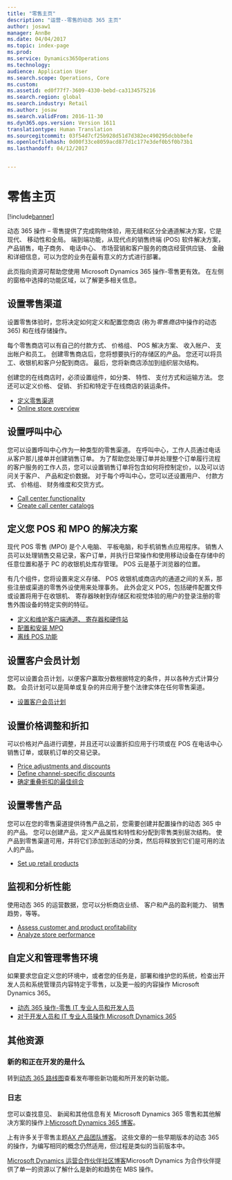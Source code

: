 ```yaml
---
title: "零售主页"
description: "运营--零售的动态 365 主页"
author: josaw1
manager: AnnBe
ms.date: 04/04/2017
ms.topic: index-page
ms.prod: 
ms.service: Dynamics365Operations
ms.technology: 
audience: Application User
ms.search.scope: Operations, Core
ms.custom: 
ms.assetid: ed0f77f7-3609-4330-bebd-ca3134575216
ms.search.region: global
ms.search.industry: Retail
ms.author: josaw
ms.search.validFrom: 2016-11-30
ms.dyn365.ops.version: Version 1611
translationtype: Human Translation
ms.sourcegitcommit: 03f54d7cf25b928d51d7d382ec490295dcbbbefe
ms.openlocfilehash: 0d00f33ce8059acd877d1c177e3def0b5f0b73b1
ms.lasthandoff: 04/12/2017


---
```


# <a name="retail-home-page"></a>零售主页

[!include[banner](includes/banner.md)]

动态 365 操作 – 零售提供了完成购物体验，用无缝和区分全通道解决方案，它是现代、 移动性和全局。 端到端功能，从现代点的销售终端 (POS) 软件解决方案，产品销售，电子商务、 电话中心、 市场营销和客户服务的商店经营供应链、 金融和详细信息，可以为您的业务在最有意义的方式进行部署。

此页指向资源可帮助您使用 Microsoft Dynamics 365 操作-零售更有效。 在左侧的窗格中选择的功能区域，以了解更多相关信息。 

## <a name="set-up-retail-channels"></a>设置零售渠道
设置零售体验时，您将决定如何定义和配置您商店 (称为*零售商店*中操作的动态 365) 和在线存储操作。 

每个零售商店可以有自己的付款方式、 价格组、 POS 解决方案、 收入帐户、 支出帐户和员工。 创建零售商店后，您将想要执行的存储区的产品。 您还可以将员工、收银机和客户分配到商店。 最后，您将新商店添加到组织层次结构。

创建您的在线商店时，必须设置组件，如分类、 特性、 支付方式和运输方法。 您还可以定义价格、 促销、 折扣和特定于在线商店的装运条件。

-   [定义零售渠道](define-maintain-retail-channels.md)
-   [Online store overview](online-stores.md)

## <a name="set-up-a-call-center"></a>设置呼叫中心
您可以设置呼叫中心作为一种类型的零售渠道。 在呼叫中心，工作人员通过电话从客户那儿接单并创建销售订单。 为了帮助您处理订单并处理整个订单履行流程的客户服务的工作人员，您可以设置销售订单将包含如何将控制定价，以及可以访问关于客户、 产品和定价数据。 对于每个呼叫中心，您可以还设置用户、 付款方式、 价格组、 财务维度和交货方式。

-   [Call center functionality](call-center-functionality.md)
-   [Create call center catalogs](create-call-center-catalogs.md)

## <a name="define-your-pos-and-mpos-solutions"></a>定义您 POS 和 MPO 的解决方案
现代 POS 零售 (MPO) 是个人电脑、 平板电脑，和手机销售点应用程序。 销售人员可以处理销售交易记录，客户订单，并执行日常操作和使用移动设备在存储中的任意位置和基于 PC 的收银机处库存管理。 POS 云是基于浏览器的位置。 

有几个组件，您将设置来定义存储、 POS 收银机或商店内的通道之间的关系，那些注册或渠道的零售外设使用来处理事务。 此外会定义 POS，包括硬件配置文件或设置将用于在收银机、 寄存器映射到存储区和视觉体验的用户的登录注册的零售外围设备的特定实例的特征。

-   [定义和维护客户端通道、 寄存器和硬件站](define-maintain-channel-clients-registers-hw-stations.md)
-   [配置和安装 MPO](retail-modern-pos-device-activation.md)
-   [离线 POS 功能](pos-offline-functionality.md)

## <a name="set-up-a-customer-loyalty-program"></a>设置客户会员计划
您可以设置会员计划，以便客户赢取分数根据特定的条件，并以各种方式计算分数。 会员计划可以是简单或复杂的并应用于整个法律实体在任何零售渠道。
-   [设置客户会员计划](set-up-customer-loyalty-program.md)

## <a name="set-up-discounts-and-price-adjustments"></a>设置价格调整和折扣
可以价格对产品进行调整，并且还可以设置折扣应用于行项或在 POS 在电话中心销售订单，或联机订单的交易记录。 
-   [Price adjustments and discounts](price-adjustments-discounts.md)
-   [Define channel-specific discounts](define-channel-specific-discounts.md)
-   [确定重叠折扣的最佳组合](optimal-combination-overlapping-discounts.md)

## <a name="set-up-retail-products"></a>设置零售产品
您可以在您的零售渠道提供待售产品之前，您需要创建并配置操作的动态 365 中的产品。 您可以创建产品，定义产品属性和特性和分配到零售类别层次结构。 使产品到零售渠道可用，并将它们添加到活动的分类，然后将释放到它们是可用的法人的产品。
-   [Set up retail products](set-up-retail-products.md)

## <a name="monitor-and-analyze-performance"></a>监视和分析性能
使用动态 365 的运营数据，您可以分析商店业绩、 客户和产品的盈利能力、 销售趋势，等等。
-   [Assess customer and product profitability](assess-customer-product-profitability.md)
-   [Analyze store performance](store-performance-information.md)

## <a name="customize-and-administer-retail-environments"></a>自定义和管理零售环境
如果要求您自定义您的环境中，或者您的任务是，部署和维护您的系统，检查出开发人员和系统管理员内容特定于零售，以及更一般的内容操作 Microsoft Dynamics 365。 
-   [动态 365 操作-零售 IT 专业人员和开发人员](dev-itpro/dev-retail-home-page.md)
-   [对于开发人员和 IT 专业人员操作 Microsoft Dynamics 365](/dynamics365/operations/dev-itpro/dev-tools/developer-home-page)

## <a name="additional-resources"></a>其他资源
### <a name="whats-new-and-in-development"></a>新的和正在开发的是什么
转到<a href="https://roadmap.dynamics.com/">动态 365 路线图</a>查看发布哪些新功能和所开发的新功能。 

### <a name="blogs"></a>日志
您可以查找意见、 新闻和其他信息有关 Microsoft Dynamics 365 零售和其他解决方案的操作上<a href="https://community.dynamics.com/b/msftdynamicsblog">Microsoft Dynamics 365 博客</a>。

上有许多关于零售主题<a href="https://blogs.msdn.microsoft.com/dax/">AX 产品团队博客</a>。 这些文章的一些早期版本的动态 365 的操作，为编写相同的概念仍然适用，但过程是类似的当前版本中。

<a href="https://community.dynamics.com/partner/b/operationspartnercommunityblog">Microsoft Dynamics 运营合作伙伴社区博客</a>Microsoft Dynamics 为合作伙伴提供了单一的资源以了解什么是新的和趋势在 MBS 操作。

